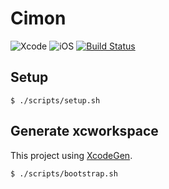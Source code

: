 # Cimon

![Xcode](https://img.shields.io/badge/Xcode-11.0-blue.svg)
![iOS](https://img.shields.io/badge/iOS-13.0-orange.svg)
[![Build Status](https://app.bitrise.io/app/67552a4c6bfebb21/status.svg?token=a4mFS2OynWeE0ukVUrw3Ww&branch=master)](https://app.bitrise.io/app/67552a4c6bfebb21)

## Setup

```hcl
$ ./scripts/setup.sh
```

## Generate xcworkspace

This project using [XcodeGen](https://github.com/yonaskolb/XcodeGen).

```hcl
$ ./scripts/bootstrap.sh
```
